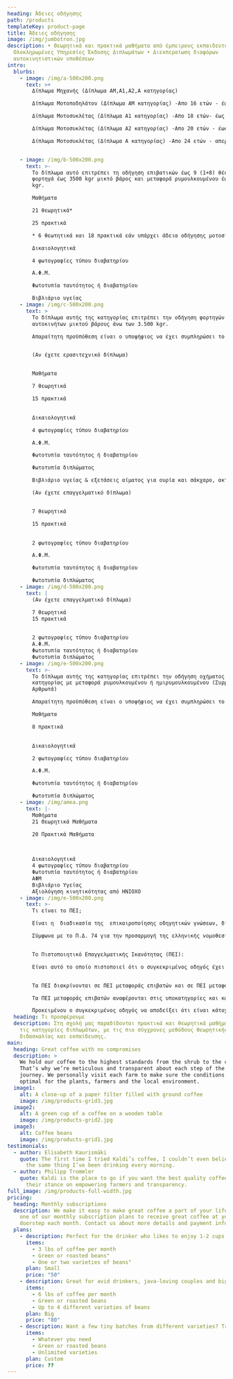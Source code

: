 ```yaml
---
heading: Άδειες οδήγησης
path: /products
templateKey: product-page
title: Άδειες οδήγησης
image: /img/jumbotron.jpg
description: • Θεωρητικά και πρακτικά μαθήματα από έμπειρους εκπαιδευτές •
  Ολοκληρωμένες Υπηρεσίες Έκδοσης Διπλωμάτων • Διεκπεραίωση διαφόρων
  αυτοκινητιστικών υποθέσεων
intro:
  blurbs:
    - image: /img/a-500x200.png
      text: >+
        Δίπλωμα Μηχανής (Δίπλωμα ΑΜ,Α1,Α2,Α κατηγορίας)

        Δίπλωμα Μοτοποδηλάτου (Δίπλωμα ΑΜ κατηγορίας) -Απο 16 ετών - έως 50cc

        Δίπλωμα Μοτοσυκλέτας (Δίπλωμα Α1 κατηγορίας) -Απο 18 ετών- έως 125cc

        Δίπλωμα Μοτοσυκλέτας (Δίπλωμα Α2 κατηγορίας) -Απο 20 ετών - έως 400cc

        Δίπλωμα Μοτοσυκλέτας (Δίπλωμα Α κατηγορίας) -Απο 24 ετών - απεριόριστα κυβικά


    - image: /img/b-500x200.png
      text: >-
        Το δίπλωμα αυτό επιτρέπει τη οδήγηση επιβατικών έως 9 (1+8) θέσεις και
        φορτηγά έως 3500 kgr μικτό βάρος και μεταφορά ρυμουλκουμένου έως 750
        kgr. 

        Μαθήματα

        21 θεωρητικά*

        25 πρακτικά

        * 6 θεωτητικά και 18 πρακτικά εάν υπάρχει άδεια οδήγησης μοτοσικλέτας ΑΜ, Α1, Α2, Α

        Δικαιολογητικά

        4 φωτογραφίες τύπου διαβατηρίου

        Α.Φ.Μ.

        Φωτοτυπία ταυτότητος ή διαβατηρίου

        Βιβλιάριο υγείας
    - image: /img/c-500x200.png
      text: >
        Το δίπλωμα αυτής της κατηγορίας επιτρέπει την οδήγηση φορτηγών
        αυτοκινήτων μικτού βάρους άνω των 3.500 kgr.

        Απαραίτητη προϋπόθεση είναι ο υποψήφιος να έχει συμπληρώσει το 18ο έτος της ηλικίας του και να έχει δίπλωμα αυτοκινήτου Β' κατηγορίας.


        (Αν έχετε ερασιτεχνικό δίπλωμα)


        Μαθήματα

        7 θεωρητικά

        15 πρακτικά
         

        Δικαιολογητικά

        4 φωτογραφίες τύπου διαβατηρίου

        Α.Φ.Μ.

        Φωτοτυπία ταυτότητος ή διαβατηρίου

        Φωτοτυπία διπλώματος

        Βιβλιάριο υγείας & εξετάσεις αίματος για ουρία και σάκχαρο, ακτινογραφία θώρακος καρδιογράφημα

        (Αν έχετε επαγγελματικό δίπλωμα)


        7 θεωρητικά

        15 πρακτικά
         

        2 φωτογραφίες τύπου διαβατηρίου

        Α.Φ.Μ.

        Φωτοτυπία ταυτότητος ή διαβατηρίου

        Φωτοτυπία διπλώματος
    - image: /img/d-500x200.png
      text: |
        (Αν έχετε επαγγελματικό δίπλωμα)

        7 θεωρητικά
        15 πρακτικά
         

        2 φωτογραφίες τύπου διαβατηρίου
        Α.Φ.Μ.
        Φωτοτυπία ταυτότητος ή διαβατηρίου
        Φωτοτυπία διπλώματος
    - image: /img/e-500x200.png
      text: >-
        Το δίπλωμα αυτής της κατηγορίας επιτρέπει την οδήγηση οχήματος Γ' ή Δ'
        κατηγορίας με μεταφορά ρυμουλκουμένου ή ημιρυμουλκουμένου (Συρμοί ή
        Αρθρωτά)

        Απαραίτητη προϋπόθεση είναι ο υποψήφιος να έχει συμπληρώσει το 18ο έτος της ηλικίας του και να έχει δίπλωμα φορτηγού Γ' κατηγορίας.

        Μαθήματα

        8 πρακτικά
         

        Δικαιολογητικά

        2 φωτογραφίες τύπου διαβατηρίου

        Α.Φ.Μ.

        Φωτοτυπία ταυτότητος ή διαβατηρίου

        Φωτοτυπία διπλώματος
    - image: /img/amea.png
      text: |-
        Μαθήματα
        21 Θεωρητικά Μαθήματα

        20 Πρακτικά Μαθήματα

         

        Δικαιολογητικά
        4 φωτογραφίες τύπου διαβατηρίου
        Φωτοτυπία ταυτότητος ή διαβατηρίου
        ΑΦΜ
        Βιβλιάριο Υγείας
        Αξιολόγηση κινητικότητας από ΗΝΙΟΧΟ 
    - image: /img/e-500x200.png
      text: >-
        Τι είναι το ΠΕΙ;

        Είναι η  διαδικασία της  επικαιροποίησης οδηγητικών γνώσεων, διατάξεων, σύγχρονης αντίληψης των μεταφορών και  η ανάπτυξη νέων δεξιοτήτων για όλους τους οδηγούς που κυκλοφορούν  στην ενιαία Ε.Ε.

        Σύμφωνα με το Π.Δ. 74 για την προσαρμογή της ελληνικής νομοθεσίας προς την οδηγία 2003/59/ΕK του Ευρωπαϊκού Κοινοβουλίου και του Συμβουλίου, σχετικά με την αρχική επιμόρφωση και την περιοδική κατάρτιση των οδηγών ορισμένων οδικών οχημάτων τα οποία χρησιμοποιούνται για τη μεταφορά εμπορευμάτων ή επιβατών. Οι επαγγελματίες οδηγοί για να συνεχίζουν να εξασκούν το επάγγελμα του οδηγού πρέπει να αποκτήσουν ΠΕΙ και να σφραγίσουν το δίπλωμά τους με τον κωδικό 95.


        Το Πιστοποιητικό Επαγγελματικής Ικανότητας (ΠΕΙ):

        Είναι αυτό το οποίο πιστοποιεί ότι ο συγκεκριμένος οδηγός έχει την απαιτούμενη αρχική επιμόρφωση ή περιοδική κατάρτιση, σύμφωνα με όσα ορίζονται στο διάταγμα αυτό και επομένως επιτρέπεται να οδηγεί συγκεκριμένης ή συγκεκριμένων κατηγοριών ή υποκατηγοριών οδικά οχήματα μεταφοράς επιβατών ή εμπορευμάτων, εφόσον κατέχει και ισχύουσα άδεια οδήγησης της συγκεκριμένης ή των συγκεκριμένων κατηγοριών ή υποκατηγοριών. 


        Τα ΠΕΙ διακρίνονται σε ΠΕΙ μεταφοράς επιβατών και σε ΠΕΙ μεταφοράς εμπορευμάτων.

        Τα ΠΕΙ μεταφοράς επιβατών αναφέρονται στις υποκατηγορίες και κατηγορίες οχημάτων Δ1, Δ1+Ε, Δ, Δ+Ε. Τα ΠΕΙ μεταφοράς εμπορευμάτων αναφέρονται στις υποκατηγορίες και κατηγορίες οχημάτων Γ1, Γ1+Ε, Γ, Γ+Ε.

        Προκειμένου ο συγκεκριμένος οδηγός να αποδείξει ότι είναι κάτοχος ΠΕΙ, απαιτείται να κατέχει ισχύον Δελτίο Επιμόρφωσης Οδηγού, το οποίο να είναι σύμφωνο με το διάταγμα αυτό, ή, να έχει σφραγίσει στην άδεια οδήγησης δίπλα σε μια ή περισσότερες εκ των υποκατηγοριών ή κατηγοριών: Γ1, Δ1, Γ1+Ε, Δ1+Ε, Γ, Δ, Γ+Ε, Δ+Ε, τις οποίες κατέχει, με τον κοινοτικό κωδικό αριθμό 95. 
  heading: Τι προσφέρουμε
  description: Στη σχολή μας παραδίδονται πρακτικά και θεωρητικά μαθήματα για όλες
    τις κατηγορίες διπλωμάτων, με τις πιο σύγχρονες μεθόδους θεωρητικής
    διδασκαλίας και εκπαίδευσης.
main:
  heading: Great coffee with no compromises
  description: >
    We hold our coffee to the highest standards from the shrub to the cup.
    That’s why we’re meticulous and transparent about each step of the coffee’s
    journey. We personally visit each farm to make sure the conditions are
    optimal for the plants, farmers and the local environment.
  image1:
    alt: A close-up of a paper filter filled with ground coffee
    image: /img/products-grid3.jpg
  image2:
    alt: A green cup of a coffee on a wooden table
    image: /img/products-grid2.jpg
  image3:
    alt: Coffee beans
    image: /img/products-grid1.jpg
testimonials:
  - author: Elisabeth Kaurismäki
    quote: The first time I tried Kaldi’s coffee, I couldn’t even believe that was
      the same thing I’ve been drinking every morning.
  - author: Philipp Trommler
    quote: Kaldi is the place to go if you want the best quality coffee. I love
      their stance on empowering farmers and transparency.
full_image: /img/products-full-width.jpg
pricing:
  heading: Monthly subscriptions
  description: We make it easy to make great coffee a part of your life. Choose
    one of our monthly subscription plans to receive great coffee at your
    doorstep each month. Contact us about more details and payment info.
  plans:
    - description: Perfect for the drinker who likes to enjoy 1-2 cups per day.
      items:
        - 3 lbs of coffee per month
        - Green or roasted beans"
        - One or two varieties of beans"
      plan: Small
      price: "50"
    - description: Great for avid drinkers, java-loving couples and bigger crowds
      items:
        - 6 lbs of coffee per month
        - Green or roasted beans
        - Up to 4 different varieties of beans
      plan: Big
      price: "80"
    - description: Want a few tiny batches from different varieties? Try our custom plan
      items:
        - Whatever you need
        - Green or roasted beans
        - Unlimited varieties
      plan: Custom
      price: ??
---
```

